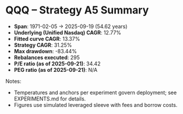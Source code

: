 # QQQ – Strategy A5 Summary

- **Span**: 1971-02-05 → 2025-09-19 (54.62 years)
- **Underlying (Unified Nasdaq) CAGR**: 12.77%
- **Fitted curve CAGR**: 13.37%
- **Strategy CAGR**: 31.25%
- **Max drawdown**: -83.44%
- **Rebalances executed**: 295
- **P/E ratio (as of 2025-09-21)**: 34.42
- **PEG ratio (as of 2025-09-21)**: N/A

Notes:

- Temperatures and anchors per experiment govern deployment; see EXPERIMENTS.md for details.
- Figures use simulated leveraged sleeve with fees and borrow costs.
